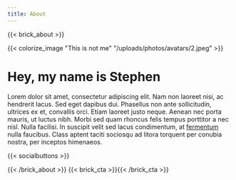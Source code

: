 ```yaml
---
title: About
---
```

{{< brick_about >}}

{{< colorize_image "This is not me" "/uploads/photos/avatars/2.jpeg" >}}

# Hey, my name is Stephen 

Lorem dolor sit amet, consectetur adipiscing elit. Nam non laoreet nisi, ac hendrerit lacus. Sed eget dapibus dui. Phasellus non ante sollicitudin, ultrices ex et, convallis orci. Etiam laoreet justo neque. Aenean nec porta mauris, ut luctus nibh. Morbi sed quam rhoncus felis tempus porttitor a nec nisl. Nulla facilisi. In suscipit velit sed lacus condimentum, at [fermentum](https://www.google.com) nulla faucibus. Class aptent taciti sociosqu ad litora torquent per conubia nostra, per inceptos himenaeos.

{{< socialbuttons >}}

{{< /brick_about >}}
{{< brick_cta >}}{{< /brick_cta >}}

